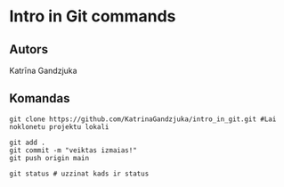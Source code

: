 # Intro in Git commands
## Autors
Katrīna Gandzjuka


## Komandas
 ```
git clone https://github.com/KatrinaGandzjuka/intro_in_git.git #Lai noklonetu projektu lokali

git add .
git commit -m "veiktas izmaias!"
git push origin main

git status # uzzinat kads ir status

 ```